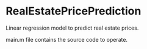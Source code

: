 # RealEstatePricePrediction
Linear regression model to predict real estate prices.

main.m file contains the source code to operate.
